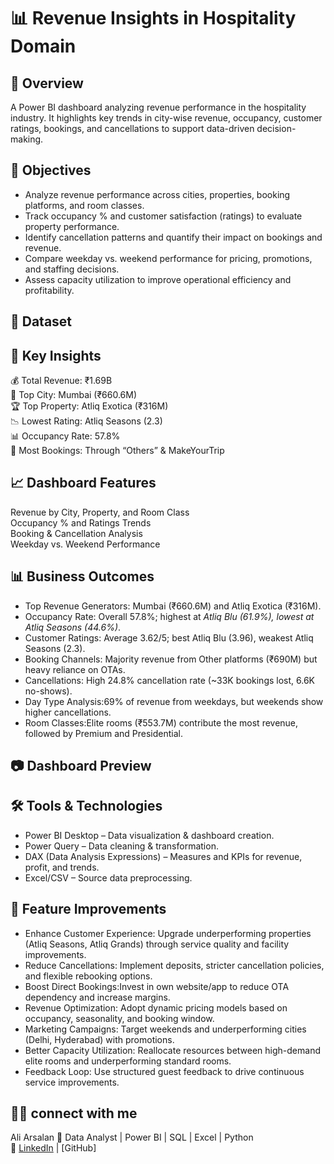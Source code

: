 

# 📊 Revenue Insights in Hospitality Domain  

## 📌 Overview  

A Power BI dashboard analyzing revenue performance in the hospitality industry. It highlights key trends in city-wise revenue, occupancy, customer ratings, bookings, and cancellations to support data-driven decision-making.  



## 🎯 Objectives

- Analyze revenue performance across cities, properties, booking platforms, and room classes.
- Track occupancy % and customer satisfaction (ratings) to evaluate property performance.
- Identify cancellation patterns and quantify their impact on bookings and revenue.
- Compare weekday vs. weekend performance for pricing, promotions, and staffing decisions.
- Assess capacity utilization to improve operational efficiency and profitability.


## 📂 Dataset









## 🔑 Key Insights  

💰 Total Revenue: ₹1.69B  
🏨 Top City: Mumbai (₹660.6M)  
🏆 Top Property: Atliq Exotica (₹316M)  
📉 Lowest Rating: Atliq Seasons (2.3)  
📊 Occupancy Rate: 57.8%  
📱 Most Bookings: Through “Others” & MakeYourTrip  



## 📈 Dashboard Features
  
Revenue by City, Property, and Room Class  
Occupancy % and Ratings Trends  
Booking & Cancellation Analysis  
Weekday vs. Weekend Performance  


## 📊 Business Outcomes

- Top Revenue Generators: Mumbai (₹660.6M) and Atliq Exotica (₹316M).
- Occupancy Rate: Overall 57.8%; highest at *Atliq Blu (61.9%), lowest at Atliq Seasons (44.6%)*.
- Customer Ratings: Average 3.62/5; best Atliq Blu (3.96), weakest Atliq Seasons (2.3).
- Booking Channels: Majority revenue from Other platforms (₹690M) but heavy reliance on OTAs.
- Cancellations: High 24.8% cancellation rate (~33K bookings lost, 6.6K no-shows).
- Day Type Analysis:69% of revenue from weekdays, but weekends show higher cancellations.
- Room Classes:Elite rooms (₹553.7M) contribute the most revenue, followed by Premium and Presidential.


## 📷 Dashboard Preview





## 🛠️ Tools & Technologies

- Power BI Desktop – Data visualization & dashboard creation.  
- Power Query – Data cleaning & transformation.  
- DAX (Data Analysis Expressions) – Measures and KPIs for revenue, profit, and trends.  
- Excel/CSV – Source data preprocessing.  
 


## 🚀 Feature Improvements

- Enhance Customer Experience: Upgrade underperforming properties (Atliq Seasons, Atliq Grands) through service quality and facility improvements.
- Reduce Cancellations: Implement deposits, stricter cancellation policies, and flexible rebooking options.
- Boost Direct Bookings:Invest in own website/app to reduce OTA dependency and increase margins.
- Revenue Optimization: Adopt dynamic pricing models based on occupancy, seasonality, and booking window.
- Marketing Campaigns: Target weekends and underperforming cities (Delhi, Hyderabad) with promotions.
- Better Capacity Utilization: Reallocate resources between high-demand elite rooms and underperforming standard rooms.
- Feedback Loop: Use structured guest feedback to drive continuous service improvements.



## 👨‍💻 connect with me
Ali Arsalan
📌 Data Analyst | Power BI | SQL |           Excel | Python  
🔗 [LinkedIn](#) | [GitHub] 

